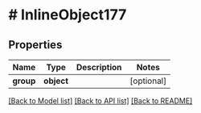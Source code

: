 # # InlineObject177

## Properties

Name | Type | Description | Notes
------------ | ------------- | ------------- | -------------
**group** | **object** |  | [optional]

[[Back to Model list]](../../README.md#models) [[Back to API list]](../../README.md#endpoints) [[Back to README]](../../README.md)
